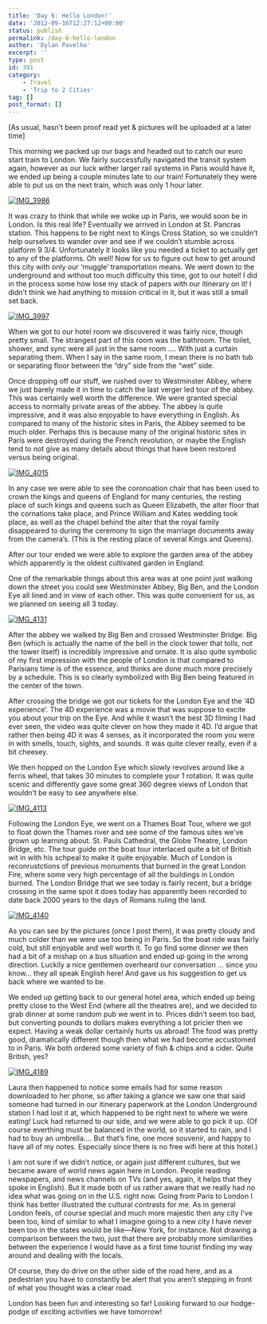 ```yaml
---
title: 'Day 6: Hello London!'
date: '2012-09-16T12:27:12+00:00'
status: publish
permalink: /day-6-hello-london
author: 'Dylan Pavelko'
excerpt: ''
type: post
id: 391
category:
    - Travel
    - 'Trip to 2 Cities'
tag: []
post_format: []
---
```

\[As usual, hasn’t been proof read yet &amp; pictures will be uploaded at a later time\]

This morning we packed up our bags and headed out to catch our euro start train to London. We fairly successfully navigated the transit system again, however as our luck wither larger rail systems in Paris would have it, we ended up being a couple minutes late to our train! Fortunately they were able to put us on the next train, which was only 1 hour later.<span style="text-align: center;"> </span>

[![](https://i1.wp.com/www.dylanpavelko.com/blog/wp-content/uploads/2012/09/IMG_3986.jpg?resize=420%2C280 "IMG_3986")](https://i1.wp.com/www.dylanpavelko.com/blog/wp-content/uploads/2012/09/IMG_3986.jpg)

It was crazy to think that while we woke up in Paris, we would soon be in London. Is this real life? Eventually we arrived in London at St. Pancras station. This happens to be right next to Kings Cross Station, so we couldn’t help ourselves to wander over and see if we couldn’t stumble across platform 9 3/4. Unfortunately it looks like you needed a ticket to actually get to any of the platforms. Oh well! Now for us to figure out how to get around this city with only our ‘muggle’ transportation means. We went down to the underground and without too much difficulty this time, got to our hotel! I did in the process some how lose my stack of papers with our itinerary on it! I didn’t think we had anything to mission critical in it, but it was still a small set back.

[![](https://i2.wp.com/www.dylanpavelko.com/blog/wp-content/uploads/2012/09/IMG_3997.jpg?resize=360%2C540 "IMG_3997")](https://i2.wp.com/www.dylanpavelko.com/blog/wp-content/uploads/2012/09/IMG_3997.jpg)

When we got to our hotel room we discovered it was fairly nice, though pretty small. The strangest part of this room was the bathroom. The toilet, shower, and sync were all just in the same room …. With just a curtain separating them. When I say in the same room, I mean there is no bath tub or separating floor between the “dry” side from the “wet” side.

Once dropping off our stuff, we rushed over to Westminster Abbey, where we just barely made it in time to catch the last verger led tour of the abbey. This was certainly well worth the difference. We were granted special access to normally private areas of the abbey. The abbey is quite impressive, and it was also enjoyable to have everything in English. As compared to many of the historic sites in Paris, the Abbey seemed to be much older. Perhaps this is because many of the original historic sites in Paris were destroyed during the French revolution, or maybe the English tend to not give as many details about things that have been restored versus being original.<span style="text-align: center;"> </span>

[![](https://i0.wp.com/www.dylanpavelko.com/blog/wp-content/uploads/2012/09/IMG_4015.jpg?resize=360%2C540 "IMG_4015")](https://i0.wp.com/www.dylanpavelko.com/blog/wp-content/uploads/2012/09/IMG_4015.jpg)

In any case we were able to see the coronoation chair that has been used to crown the kings and queens of England for many centuries, the resting place of such kings and queens such as Queen Elizabeth, the alter floor that the cornations take place, and Prince William and Kates wedding took place, as well as the chapel behind the alter that the royal family disappeared to during the ceremony to sign the marriage documents away from the camera’s. (This is the resting place of several Kings and Queens).

After our tour ended we were able to explore the garden area of the abbey which apparently is the oldest cultivated garden in England.

One of the remarkable things about this area was at one point just walking down the street you could see Westminster Abbey, Big Ben, and the London Eye all lined and in view of each other. This was quite convenient for us, as we planned on seeing all 3 today.<span style="text-align: center;"> </span>

[![](https://i2.wp.com/www.dylanpavelko.com/blog/wp-content/uploads/2012/09/IMG_4131.jpg?resize=420%2C280 "IMG_4131")](https://i2.wp.com/www.dylanpavelko.com/blog/wp-content/uploads/2012/09/IMG_4131.jpg)

After the abbey we walked by Big Ben and crossed Westminster Bridge. Big Ben (which is actually the name of the bell in the clock tower that tolls, not the tower itself) is incredibly impressive and ornate. It is also quite symbolic of my first impression with the people of London is that compared to Parisians time is of the essence, and thinks are done much more precisely by a schedule. This is so clearly symbolized with Big Ben being featured in the center of the town.

After crossing the bridge we got our tickets for the London Eye and the ‘4D experience’. The 4D experience was a movie that was suppose to excite you about your trip on the Eye. And while it wasn’t the best 3D filming I had ever seen, the video was quite clever on how they made it 4D. I’d argue that rather then being 4D it was 4 senses, as it incorporated the room you were in with smells, touch, sights, and sounds. It was quite clever really, even if a bit cheesey.

We then hopped on the London Eye which slowly revolves around like a ferris wheel, that takes 30 minutes to complete your 1 rotation. It was quite scenic and differently gave some great 360 degree views of London that wouldn’t be easy to see anywhere else.

[![](https://i2.wp.com/www.dylanpavelko.com/blog/wp-content/uploads/2012/09/IMG_4113.jpg?resize=420%2C280 "IMG_4113")](https://i2.wp.com/www.dylanpavelko.com/blog/wp-content/uploads/2012/09/IMG_4113.jpg)

Following the London Eye, we went on a Thames Boat Tour, where we got to float down the Thames river and see some of the famous sites we’ve grown up learning about. St. Pauls Cathedral, the Globe Theatre, London Bridge, etc. The tour guide on the boat tour interlaced quite a bit of British wit in with his schpeal to make it quite enjoyable. Much of London is reconrustctions of previous monuments that burned in the great London Fire, where some very high percentage of all the buildings in London burned. The London Bridge that we see today is fairly recent, but a bridge crossing in the same spot it does today has apparently been recorded to date back 2000 years to the days of Romans ruling the land.

[![](https://i0.wp.com/www.dylanpavelko.com/blog/wp-content/uploads/2012/09/IMG_4140.jpg?resize=420%2C167 "IMG_4140")](https://i0.wp.com/www.dylanpavelko.com/blog/wp-content/uploads/2012/09/IMG_4140.jpg)

As you can see by the pictures (once I post them), it was pretty cloudy and much colder than we were use too being in Paris. So the boat ride was fairly cold, but still enjoyable and well worth it. To go find some dinner we then had a bit of a mishap on a bus situation and ended up going in the wrong direction. Luckily a nice gentlemen overheard our conversation … since you know… they all speak English here! And gave us his suggestion to get us back where we wanted to be.

We ended up getting back to our general hotel area, which ended up being pretty close to the West End (where all the theatres are), and we decided to grab dinner at some random pub we went in to. Prices didn’t seem too bad, but converting pounds to dollars makes everything a lot pricier then we expect. Having a weak dollar certainly hurts us abroad! The food was pretty good, dramatically different though then what we had become accustomed to in Paris. We both ordered some variety of fish &amp; chips and a cider. Quite British, yes?

[![](https://i1.wp.com/www.dylanpavelko.com/blog/wp-content/uploads/2012/09/IMG_4189.jpg?resize=280%2C420 "IMG_4189")](https://i1.wp.com/www.dylanpavelko.com/blog/wp-content/uploads/2012/09/IMG_4189.jpg)

Laura then happened to notice some emails had for some reason downloaded to her phone, so after taking a glance we saw one that said someone had turned in our itinerary paperwork at the London Underground station I had lost it at, which happened to be right next to where we were eating! Luck had returned to our side, and we were able to go pick it up. (Of course everthing must be balanced in the world, so it started to rain, and I had to buy an umbrella…. But that’s fine, one more souvenir, and happy to have all of my notes. Especially since there is no free wifi here at this hotel.)

I am not sure if we didn’t notice, or again just different cultures, but we became aware of world news again here in London. People reading newspapers, and news channels on TVs (and yes, again, it helps that they spoke in English). But it made both of us rather aware that we really had no idea what was going on in the U.S. right now. Going from Paris to London I think has better illustrated the cultural contrasts for me. As in general London feels, of course special and much more majestic then any city I’ve been too, kind of similar to what I imagine going to a new city I have never been too in the states would be like—New York, for instance. Not drawing a comparison between the two, just that there are probably more similarities between the experience I would have as a first time tourist finding my way around and dealing with the locals.

Of course, they do drive on the other side of the road here, and as a pedestrian you have to constantly be alert that you aren’t stepping in front of what you thought was a clear road.

London has been fun and interesting so far! Looking forward to our hodge-podge of exciting activities we have tomorrow!